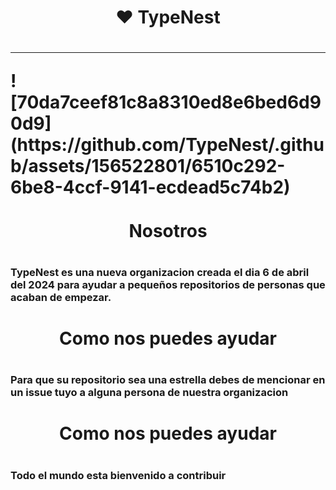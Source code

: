 <h1 align="center">❤ TypeNest<h1/>

<hr>

<div style="weight:200px;height:200px;">![70da7ceef81c8a8310ed8e6bed6d90d9](https://github.com/TypeNest/.github/assets/156522801/6510c292-6be8-4ccf-9141-ecdead5c74b2)</div>



<h1 align="center">Nosotros<h1/>

### TypeNest es una nueva organizacion creada el dia 6 de abril del 2024 para ayudar a pequeños repositorios de personas que acaban de empezar.

<h1 align="center">Como nos puedes ayudar<h1/>
  
### Para que su repositorio sea una estrella debes de mencionar en un issue tuyo a alguna persona de nuestra organizacion

<h1 align="center">Como nos puedes ayudar<h1/>
  
### Todo el mundo esta bienvenido a contribuir
